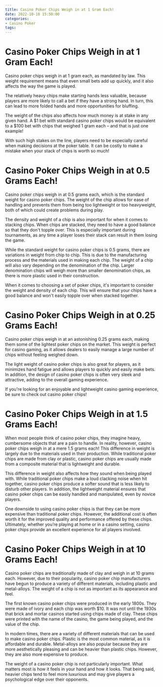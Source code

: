 ```yaml
---
title: Casino Poker Chips Weigh in at 1 Gram Each!
date: 2022-10-18 15:50:00
categories:
- Casino Poker
tags:
---
```



#  Casino Poker Chips Weigh in at 1 Gram Each!

Casino poker chips weigh in at 1 gram each, as mandated by law. This weight requirement means that even small bets add up quickly, and it also affects the way the game is played.

The relatively heavy chips make starting hands less valuable, because players are more likely to call a bet if they have a strong hand. In turn, this can lead to more folded hands and more opportunities for bluffing.

The weight of the chips also affects how much money is at stake in any given hand. A $1 bet with standard casino poker chips would be equivalent to a $100 bet with chips that weighed 1 gram each – and that is just one example!

With such high stakes on the line, players need to be especially careful when making decisions at the poker table. It can be costly to make a mistake when your stack of chips is worth so much!

#  Casino Poker Chips Weigh in at 0.5 Grams Each!

Casino poker chips weigh in at 0.5 grams each, which is the standard weight for casino poker chips. The weight of the chip allows for ease of handling and prevents them from being too lightweight or too heavyweight, both of which could create problems during play.

The density and weight of a chip is also important for when it comes to stacking chips. When chips are stacked, they need to have a good balance so that they don't topple over. This is especially important during tournaments, as any time a player loses their stack can result in them losing the game.

While the standard weight for casino poker chips is 0.5 grams, there are variations in weight from chip to chip. This is due to the manufacturing process and the materials used in making each chip. The weight of a chip will also vary depending on the denomination of the chip. Larger denomination chips will weigh more than smaller denomination chips, as there is more plastic used in their construction.

When it comes to choosing a set of poker chips, it's important to consider the weight and density of each chip. This will ensure that your chips have a good balance and won't easily topple over when stacked together.

#  Casino Poker Chips Weigh in at 0.25 Grams Each!

Casino poker chips weigh in at an astonishing 0.25 grams each, making them some of the lightest poker chips on the market. This weight is perfect for casino gaming, as it allows dealers to easily manage a large number of chips without feeling weighed down.

The light weight of casino poker chips is also great for players, as it minimizes hand fatigue and allows players to quickly and easily make bets. In addition, the design of casino poker chips is often very sleek and attractive, adding to the overall gaming experience.

If you're looking for an enjoyable and lightweight casino gaming experience, be sure to check out casino poker chips!

#  Casino Poker Chips Weigh in at 1.5 Grams Each!

When most people think of casino poker chips, they imagine heavy, cumbersome objects that are a pain to handle. In reality, however, casino poker chips weigh in at a mere 1.5 grams each! This difference in weight is largely due to the materials used in their production. While traditional poker chips are made from clay or plastic, casino poker chips are usually made from a composite material that is lightweight and durable.

This difference in weight also affects how they sound when being played with. While traditional poker chips make a loud clacking noise when hit together, casino poker chips produce a softer sound that is less likely to disturb other players. In addition, the lightweight material ensures that casino poker chips can be easily handled and manipulated, even by novice players.

One downside to using casino poker chips is that they can be more expensive than traditional poker chips. However, the additional cost is often worth it for the improved quality and performance offered by these chips. Ultimately, whether you’re playing at home or in a casino setting, casino poker chips provide an excellent experience for all players involved.

#  Casino Poker Chips Weigh in at 10 Grams Each!

Casino poker chips are traditionally made of clay and weigh in at 10 grams each. However, due to their popularity, casino poker chip manufacturers have begun to produce a variety of different materials, including plastic and metal-alloys. The weight of a chip is not as important as its appearance and feel.

The first known casino poker chips were produced in the early 1800s. They were made of ivory and each chip was worth $10. It was not until the 1930s that brick and mortar casinos started using chips made of clay. These chips were printed with the name of the casino, the game being played, and the value of the chip.

In modern times, there are a variety of different materials that can be used to make casino poker chips. Plastic is the most common material, as it is affordable and durable. Metal-alloys are also popular because they are more aesthetically pleasing and can be heavier than plastic chips. However, they are also more expensive to produce.

The weight of a casino poker chip is not particularly important. What matters most is how it feels in your hand and how it looks. That being said, heavier chips tend to feel more luxurious and may give players a psychological edge over their opponents.